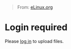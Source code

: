 > From: [eLinux.org](http://eLinux.org/Special:Upload "http://eLinux.org/Special:Upload")


# Login required


Please [log
in](http://eLinux.org/index.php?title=Special:UserLogin&returnto=Special%3AUpload&returntoquery=printable%3Dyes "Special:UserLogin")
to upload files.

